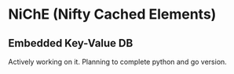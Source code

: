 # NiChE (Nifty Cached Elements)
## Embedded Key-Value DB
Actively working on it. Planning to complete python and go version.
